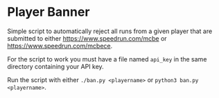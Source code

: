 # Player Banner

Simple script to automatically reject all runs from a given player that are submitted to either https://www.speedrun.com/mcbe or https://www.speedrun.com/mcbece.

For the script to work you must have a file named `api_key` in the same directory containing your API key.

Run the script with either `./ban.py <playername>` or `python3 ban.py <playername>`.
